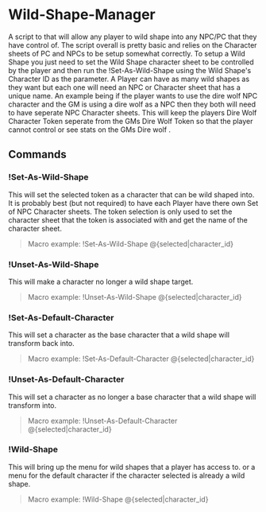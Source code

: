 # Wild-Shape-Manager
  A script to that will allow any player to wild shape into any NPC/PC that they have control of. The script overall is pretty basic and relies on the Character sheets of PC and NPCs to be setup somewhat correctly. To setup a Wild Shape you just need to set the Wild Shape character sheet to be controlled by the player and then run the !Set-As-Wild-Shape using the Wild Shape's Character ID as the parameter. A Player can have as many wild shapes as they want but each one will need an NPC or Character sheet that has a unique name. An example being if the player wants to use the dire wolf NPC character and the GM is using a dire wolf as a NPC then they both will need to have seperate NPC Character sheets. This will keep the players Dire Wolf Character Token seperate from the GMs Dire Wolf Token so that the player cannot control or see stats on the GMs Dire wolf . 

## Commands
### !Set-As-Wild-Shape <Character ID>
  This will set the selected token as a character that can be wild shaped into. It is probably best (but not required) to have each Player have there own Set of NPC Character sheets. The token selection is only used to set the character sheet that the token is associated with and get the name of the character sheet.

> Macro example: !Set-As-Wild-Shape @{selected|character_id}
### !Unset-As-Wild-Shape <Character ID>
  This will make a character no longer a wild shape target.
  
> Macro example: !Unset-As-Wild-Shape @{selected|character_id}
### !Set-As-Default-Character <Character ID>
  This will set a character as the base character that a wild shape will transform back into. 
  
> Macro example: !Set-As-Default-Character @{selected|character_id}
### !Unset-As-Default-Character <Character ID>
  This will set a character as no longer a base character that a wild shape will transform into.
  
> Macro example: !Unset-As-Default-Character @{selected|character_id}
### !Wild-Shape <Character ID>
  This will bring up the menu for wild shapes that a player has access to. or a menu for the default character if the character selected is already a wild shape.

> Macro example: !Wild-Shape @{selected|character_id}
